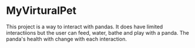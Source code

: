 # MyVirturalPet

This project is a way to interact with pandas. It does have limited interactiions but the user can feed, water, bathe and play with a panda. The panda's health with change with each interaction.  
